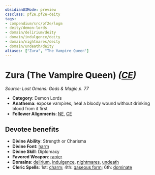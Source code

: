 ```yaml
---
obsidianUIMode: preview
cssclass: pf2e,pf2e-deity
tags:
- compendium/src/pf2e/logm
- deity/demon-lords
- domain/delirium/deity
- domain/indulgence/deity
- domain/nightmares/deity
- domain/undeath/deity
aliases: ["Zura", "The Vampire Queen"]
---
```

# Zura (The Vampire Queen) *([CE](rules/traits/chaotic-evil-b1.md))*  
*Source: Lost Omens: Gods & Magic p. 77*  

- **Category**: Demon Lords
- **Anathema**: expose vampires, heal a bloody wound without drinking blood from it first
- **Follower Alignments**: [NE](rules/traits/neutral-evil-b1.md), [CE](rules/traits/chaotic-evil-b1.md)

## Devotee benefits

- **Divine Ability**: Strength or Charisma
- **Divine Font**: [harm](compendium/spells/harm.md)
- **Divine Skill**: Diplomacy
- **Favored Weapon**: [rapier](compendium/equipment/items/rapier.md)
- **Domains**: [delirium](compendium/setting/domains.md#Delirium), [indulgence](compendium/setting/domains.md#Indulgence), [nightmares](compendium/setting/domains.md#Nightmares), [undeath](compendium/setting/domains.md#Undeath)
- **Cleric Spells**: 1st: [charm](compendium/spells/charm.md); 4th: [gaseous form](compendium/spells/gaseous-form.md); 6th: [dominate](compendium/spells/dominate.md)